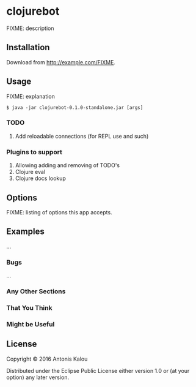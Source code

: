 # clojurebot

FIXME: description

## Installation

Download from http://example.com/FIXME.

## Usage

FIXME: explanation

    $ java -jar clojurebot-0.1.0-standalone.jar [args]
    
### TODO

1. Add reloadable connections (for REPL use and such)

### Plugins to support
1. Allowing adding and removing of TODO's
2. Clojure eval
3. Clojure docs lookup

## Options

FIXME: listing of options this app accepts.

## Examples

...

### Bugs

...

### Any Other Sections
### That You Think
### Might be Useful

## License

Copyright © 2016 Antonis Kalou

Distributed under the Eclipse Public License either version 1.0 or (at
your option) any later version.
